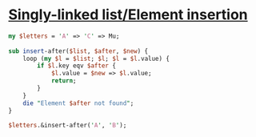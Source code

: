 [1]: https://rosettacode.org/wiki/Singly-linked_list/Element_insertion

# [Singly-linked list/Element insertion][1]

```perl
my $letters = 'A' => 'C' => Mu;
 
sub insert-after($list, $after, $new) {
    loop (my $l = $list; $l; $l = $l.value) {
        if $l.key eqv $after {
            $l.value = $new => $l.value;
            return;
        }
    }
    die "Element $after not found";
}
 
$letters.&insert-after('A', 'B');
```